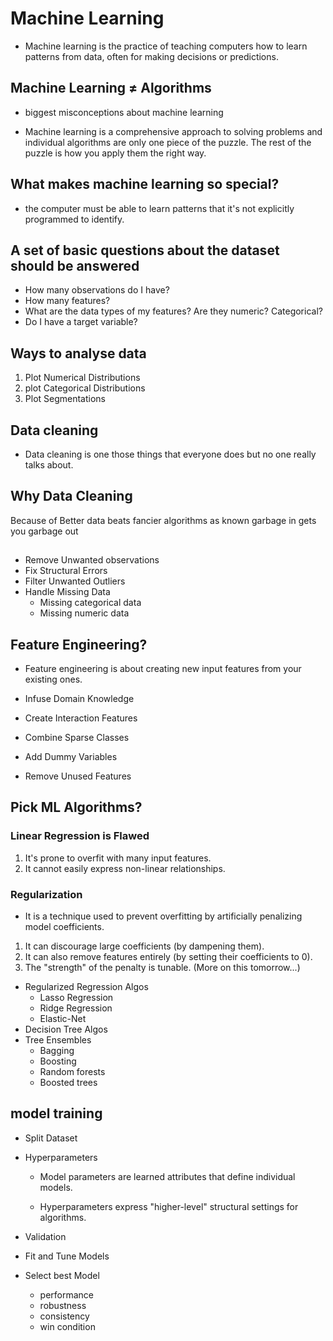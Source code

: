 # Machine Learning 
* Machine learning is the practice of teaching computers how to learn patterns from data, often for making decisions or predictions.
## Machine Learning ≠ Algorithms
* biggest misconceptions about machine learning

* Machine learning is a comprehensive approach to solving problems and individual algorithms are only one piece of the puzzle. The rest of the puzzle is how you apply them the right way.

## What makes machine learning so special?
* the computer must be able to learn patterns that it's not explicitly programmed to identify.

## A set of basic questions about the dataset should be answered 

- How many observations do I have?
- How many features?
- What are the data types of my features? Are they numeric? Categorical?
- Do I have a target variable?
## Ways to analyse data
1. Plot Numerical Distributions 
2. plot Categorical Distributions
3. Plot Segmentations

## Data cleaning
* Data cleaning is one those things that everyone does but no one really talks about.

## Why Data Cleaning  

Because of Better data beats fancier algorithms as known garbage in gets you garbage out

##
* Remove Unwanted observations
* Fix Structural Errors
* Filter Unwanted Outliers
* Handle Missing Data
  - Missing categorical data
  - Missing numeric data

## Feature Engineering?
* Feature engineering is about creating new input features from your existing ones.

* Infuse Domain Knowledge
* Create Interaction Features
* Combine Sparse Classes
* Add Dummy Variables
* Remove Unused Features


## Pick ML Algorithms?
### Linear Regression is Flawed
1. It's prone to overfit with many input features.
1. It cannot easily express non-linear relationships.

### Regularization 
* It is a technique used to prevent overfitting by artificially penalizing model coefficients.

1. It can discourage large coefficients (by dampening them).
2. It can also remove features entirely (by setting their coefficients to 0).
3. The "strength" of the penalty is tunable. (More on this tomorrow...)

- Regularized Regression Algos
  - Lasso Regression
  - Ridge Regression
  - Elastic-Net
- Decision Tree Algos
- Tree Ensembles
   - Bagging
   - Boosting
   - Random forests
   - Boosted trees

## model training 

- Split Dataset
- Hyperparameters

  - Model parameters are learned attributes that define individual models.

  - Hyperparameters express "higher-level" structural settings for algorithms.

- Validation 
- Fit and Tune Models
- Select best Model
  - performance
  - robustness
  - consistency
  - win condition